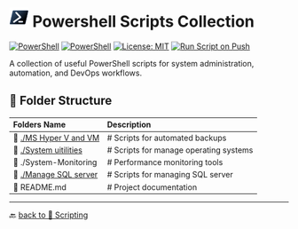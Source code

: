 # <img src="../Assets/Powershell.svg" width="35" alt="PowerShell"> Powershell Scripts Collection

[![PowerShell](https://custom-icon-badges.demolab.com/badge/.-PowerShell-blue.svg?style=flat&logo=powershell-core-eyecatch32&logoColor=white)](https://learn.microsoft.com/en-us/powershell/scripting/install/installing-powershell-on-windows?view=powershell-7.5)
[![PowerShell](https://img.shields.io/badge/PowerShell-5.1%2B-blue?logo=powershell)](https://docs.microsoft.com/en-us/powershell/)
[![License: MIT](https://img.shields.io/badge/License-MIT-green.svg)](https://opensource.org/licenses/MIT)
[![Run Script on Push](https://github.com/KR-Sew/Scripting/actions/workflows/bash.yml/badge.svg)](https://github.com/KR-Sew/Scripting/actions/workflows/bash.yml)

A collection of useful PowerShell scripts for system administration, automation, and DevOps workflows.  

## 📂 Folder Structure  

|   Folders Name          |  Description                                      |
|:------------------------|:---------------------------------------|
|  📂 [./MS Hyper V and VM](./MS%20Hyper%20V%20and%20VM/) |  # Scripts for automated backups        |
|  📂 [./System uitilities](./System%20utilities/) |  # Scripts for manage operating systems |
|  📂 ./System-Monitoring  |  # Performance monitoring tools         |
|  📂 [./Manage SQL server](./Manage%20SQL%20server%20scripts/)  |  # Scripts for managing SQL server      |
|  📄 README.md          |  # Project documentation                |

---

🔙 [back to 📂 Scripting](../)
